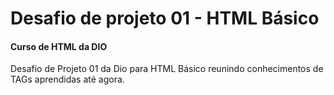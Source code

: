 # Desafio de projeto 01 - HTML Básico
#### Curso de HTML da DIO

Desafio de Projeto 01 da Dio para HTML Básico reunindo conhecimentos de TAGs aprendidas até agora.
